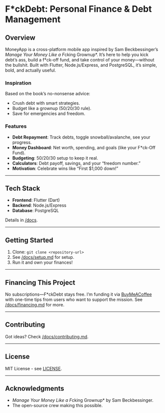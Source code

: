 # F*ckDebt: Personal Finance & Debt Management

## Overview
MoneyApp is a cross-platform mobile app inspired by Sam Beckbessinger’s *Manage Your Money Like a F*cking Grownup*. It’s here to help you kick debt’s ass, build a f*ck-off fund, and take control of your money—without the bullshit. Built with Flutter, Node.js/Express, and PostgreSQL, it’s simple, bold, and actually useful.

### Inspiration
Based on the book’s no-nonsense advice:
- Crush debt with smart strategies.
- Budget like a grownup (50/20/30 rule).
- Save for emergencies and freedom.

### Features
- **Debt Repayment**: Track debts, toggle snowball/avalanche, see your progress.
- **Money Dashboard**: Net worth, spending, and goals (like your F*ck-Off Fund).
- **Budgeting**: 50/20/30 setup to keep it real.
- **Calculators**: Debt payoff, savings, and your “freedom number.”
- **Motivation**: Celebrate wins like “First $1,000 down!”

---

## Tech Stack
- **Frontend**: Flutter (Dart)
- **Backend**: Node.js/Express
- **Database**: PostgreSQL

Details in [/docs](/docs).

---

## Getting Started
1. Clone: `git clone <repository-url>`
2. See [/docs/setup.md](/docs/setup.md) for setup.
3. Run it and own your finances!

---

## Financing This Project
No subscriptions—F*ckDebt stays free. I’m funding it via [BuyMeACoffee](https://buymeacoffee.com/yourusername) with one-time tips from users who want to support the mission. See [/docs/financing.md](/docs/financing.md) for more.

---

## Contributing
Got ideas? Check [/docs/contributing.md](/docs/contributing.md).

---

## License
MIT License - see [LICENSE](LICENSE).

---

## Acknowledgments
- *Manage Your Money Like a F*cking Grownup* by Sam Beckbessinger.
- The open-source crew making this possible.